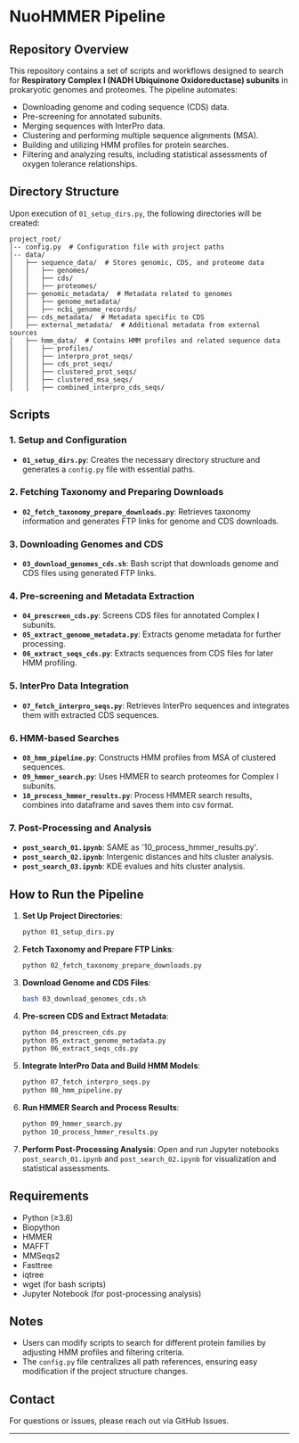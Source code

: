 # NuoHMMER Pipeline

## Repository Overview
This repository contains a set of scripts and workflows designed to search for **Respiratory Complex I (NADH Ubiquinone Oxidoreductase) subunits** in prokaryotic genomes and proteomes. The pipeline automates:
- Downloading genome and coding sequence (CDS) data.
- Pre-screening for annotated subunits.
- Merging sequences with InterPro data.
- Clustering and performing multiple sequence alignments (MSA).
- Building and utilizing HMM profiles for protein searches.
- Filtering and analyzing results, including statistical assessments of oxygen tolerance relationships.

## Directory Structure
Upon execution of `01_setup_dirs.py`, the following directories will be created:

```
project_root/
│-- config.py  # Configuration file with project paths
│-- data/
│   ├── sequence_data/  # Stores genomic, CDS, and proteome data
│   │   ├── genomes/
│   │   ├── cds/
│   │   ├── proteomes/
│   ├── genomic_metadata/  # Metadata related to genomes
│   │   ├── genome_metadata/
│   │   ├── ncbi_genome_records/
│   ├── cds_metadata/  # Metadata specific to CDS
│   ├── external_metadata/  # Additional metadata from external sources
│   ├── hmm_data/  # Contains HMM profiles and related sequence data
│   │   ├── profiles/
│   │   ├── interpro_prot_seqs/
│   │   ├── cds_prot_seqs/
│   │   ├── clustered_prot_seqs/
│   │   ├── clustered_msa_seqs/
│   │   ├── combined_interpro_cds_seqs/
```

## Scripts

### 1. **Setup and Configuration**
- **`01_setup_dirs.py`**: Creates the necessary directory structure and generates a `config.py` file with essential paths.

### 2. **Fetching Taxonomy and Preparing Downloads**
- **`02_fetch_taxonomy_prepare_downloads.py`**: Retrieves taxonomy information and generates FTP links for genome and CDS downloads.

### 3. **Downloading Genomes and CDS**
- **`03_download_genomes_cds.sh`**: Bash script that downloads genome and CDS files using generated FTP links.

### 4. **Pre-screening and Metadata Extraction**
- **`04_prescreen_cds.py`**: Screens CDS files for annotated Complex I subunits.
- **`05_extract_genome_metadata.py`**: Extracts genome metadata for further processing.
- **`06_extract_seqs_cds.py`**: Extracts sequences from CDS files for later HMM profiling.

### 5. **InterPro Data Integration**
- **`07_fetch_interpro_seqs.py`**: Retrieves InterPro sequences and integrates them with extracted CDS sequences.

### 6. **HMM-based Searches**
- **`08_hmm_pipeline.py`**: Constructs HMM profiles from MSA of clustered sequences.
- **`09_hmmer_search.py`**: Uses HMMER to search proteomes for Complex I subunits.
- **`10_process_hmmer_results.py`**: Process HMMER search results, combines into dataframe and saves them into csv format.

### 7. **Post-Processing and Analysis**
- **`post_search_01.ipynb`**: SAME as '10_process_hmmer_results.py'.
- **`post_search_02.ipynb`**: Intergenic distances and hits cluster analysis.
- **`post_search_03.ipynb`**: KDE evalues and hits cluster analysis.

## How to Run the Pipeline
1. **Set Up Project Directories**:
   ```bash
   python 01_setup_dirs.py
   ```
2. **Fetch Taxonomy and Prepare FTP Links**:
   ```bash
   python 02_fetch_taxonomy_prepare_downloads.py
   ```
3. **Download Genome and CDS Files**:
   ```bash
   bash 03_download_genomes_cds.sh
   ```
4. **Pre-screen CDS and Extract Metadata**:
   ```bash
   python 04_prescreen_cds.py
   python 05_extract_genome_metadata.py
   python 06_extract_seqs_cds.py
   ```
5. **Integrate InterPro Data and Build HMM Models**:
   ```bash
   python 07_fetch_interpro_seqs.py
   python 08_hmm_pipeline.py
   ```
6. **Run HMMER Search and Process Results**:
   ```bash
   python 09_hmmer_search.py
   python 10_process_hmmer_results.py
   ```
7. **Perform Post-Processing Analysis**:
   Open and run Jupyter notebooks `post_search_01.ipynb` and `post_search_02.ipynb` for visualization and statistical assessments.

## Requirements
- Python (≥3.8)
- Biopython
- HMMER
- MAFFT
- MMSeqs2
- Fasttree
- iqtree
- wget (for bash scripts)
- Jupyter Notebook (for post-processing analysis)

## Notes
- Users can modify scripts to search for different protein families by adjusting HMM profiles and filtering criteria.
- The `config.py` file centralizes all path references, ensuring easy modification if the project structure changes.

## Contact
For questions or issues, please reach out via GitHub Issues.

---
